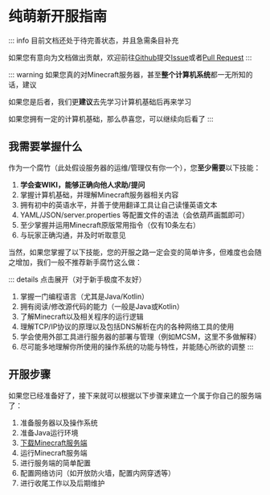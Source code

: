 # 纯萌新开服指南

::: info
目前文档还处于待完善状态，并且急需条目补充

如果您有意向为文档做出贡献，欢迎前往[Github](https://github.com/Yang-qwq/MCServerOwnerFaqs)提交[Issue](https://github.com/Yang-qwq/MCServerOwnerFaqs/issues)或者[Pull Request](https://github.com/Yang-qwq/MCServerOwnerFaqs/pulls)
:::

::: warning
如果您真的对Minecraft服务器，甚至**整个计算机系统**都一无所知的话，建议

如果您是后者，我们更**建议**去先学习计算机基础后再来学习

如果您拥有一定的计算机基础，那么恭喜您，可以继续向后看了
:::

## 我需要掌握什么

作为一个腐竹（此处假设服务器的运维/管理仅有你一个），您**至少需要**以下技能：

1. **学会查WIKI，能够正确向他人求助/提问**
2. 掌握计算机基础，并理解Minecraft服务器相关内容
3. 拥有初中的英语水平，并善于使用翻译工具让自己读懂英语文本
4. YAML/JSON/server.properties 等配置文件的语法（会依葫芦画瓢即可）
5. 至少掌握并运用Minecraft原版常用指令（仅有10条左右）
6. 与玩家正确沟通，并及时听取意见

当然，如果您掌握了以下技能，您的开服之路一定会变的简单许多，但难度也会随之增加，我们一般不推荐新手腐竹这么做：

::: details 点击展开（对于新手极度不友好）

1. 掌握一门编程语言（尤其是Java/Kotlin）
2. 拥有阅读/修改源代码的能力（一般是Java或Kotlin）
3. 了解Minecraft以及相关程序的运行逻辑
4. 理解TCP/IP协议的原理以及包括DNS解析在内的各种网络工具的使用
5. 学会使用外部工具进行服务器的部署与管理（例如MCSM，这里不多做解释）
6. 尽可能多地理解你所使用的操作系统的功能与特性，并能随心所欲的调整
:::

## 开服步骤

如果您已经准备好了，接下来就可以根据以下步骤来建立一个属于你自己的服务端了：

1. 准备服务器以及操作系统
2. 准备Java运行环境
3. [下载Minecraft服务端](./get-minecraft-server-jar.md)
4. 运行Minecraft服务端
5. 进行服务端的简单配置
6. 配置网络访问（如开放防火墙，配置内网穿透等）
7. 进行收尾工作以及后期维护

